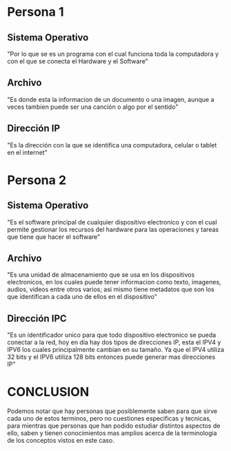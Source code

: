 # Persona 1

## Sistema Operativo
"Por lo que se es un programa con el cual funciona toda la computadora y con el que se conecta el Hardware y el Software"

## Archivo
"Es donde esta la informacion de un documento o una imagen, aunque a veces tambien puede ser una canción o algo por el sentido"

## Dirección IP
"Es la dirección con la que se identifica una computadora, celular o tablet en el internet"

# Persona 2

## Sistema Operativo 
"Es el software principal de cualquier dispositivo electronico y con el cual permite gestionar los recursos del hardware para las operaciones y tareas que tiene que hacer el software"

## Archivo
"Es una unidad de almacenamiento que se usa en los dispositivos electronicos, en los cuales puede tener informacion como texto, imagenes, audios, videos entre otros varios; asi mismo tiene metadatos que son los que identifican a cada uno de ellos en el dispositivo"

## Dirección IPC
"Es un identificador unico para que todo dispositivo electronico se pueda conectar a la red, hoy en día hay dos tipos de direcciones IP, esta el IPV4 y IPV6 los cuales principalmente cambian en su tamaño. Ya que el IPV4 utiliza 32 bits y el IPV6 utiliza 128 bits entonces puede generar mas direcciones IP"

# CONCLUSION
Podemos notar que hay personas que posiblemente saben para que sirve cada uno de estos terminos, pero no cuestiones especificas y tecnicas, para mientras que personas que han podido estudiar distintos aspectos de ello, saben y tienen conocimientos mas amplios acerca de la terminologia de los conceptos vistos en este caso.